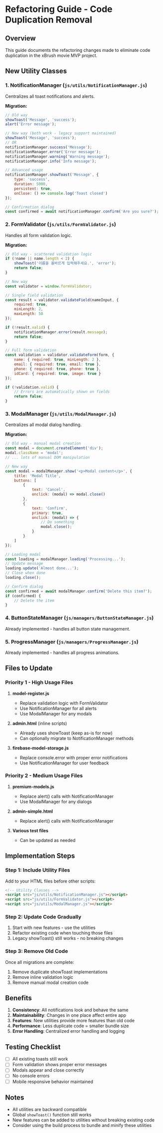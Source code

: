 # Refactoring Guide - Code Duplication Removal

## Overview
This guide documents the refactoring changes made to eliminate code duplication in the xBrush movie MVP project.

## New Utility Classes

### 1. NotificationManager (`js/utils/NotificationManager.js`)
Centralizes all toast notifications and alerts.

**Migration:**
```javascript
// Old way
showToast('Message', 'success');
alert('Error message');

// New way (both work - legacy support maintained)
showToast('Message', 'success');
// OR
notificationManager.success('Message');
notificationManager.error('Error message');
notificationManager.warning('Warning message');
notificationManager.info('Info message');

// Advanced usage
notificationManager.showToast('Message', {
    type: 'success',
    duration: 5000,
    persistent: true,
    onClose: () => console.log('Toast closed')
});

// Confirmation dialog
const confirmed = await notificationManager.confirm('Are you sure?');
```

### 2. FormValidator (`js/utils/FormValidator.js`)
Handles all form validation logic.

**Migration:**
```javascript
// Old way - scattered validation logic
if (!name || name.length < 2) {
    showToast('이름을 올바르게 입력해주세요.', 'error');
    return false;
}

// New way
const validator = window.formValidator;

// Single field validation
const result = validator.validateField(nameInput, {
    required: true,
    minLength: 2,
    maxLength: 50
});

if (!result.valid) {
    notificationManager.error(result.message);
    return false;
}

// Full form validation
const validation = validator.validateForm(form, {
    name: { required: true, minLength: 2 },
    email: { required: true, email: true },
    phone: { required: true, phone: true },
    idCard: { required: true, image: true }
});

if (!validation.valid) {
    // Errors are automatically shown on fields
    return false;
}
```

### 3. ModalManager (`js/utils/ModalManager.js`)
Centralizes all modal dialog handling.

**Migration:**
```javascript
// Old way - manual modal creation
const modal = document.createElement('div');
modal.className = 'modal';
// ... lots of manual DOM manipulation

// New way
const modal = modalManager.show('<p>Modal content</p>', {
    title: 'Modal Title',
    buttons: [
        {
            text: 'Cancel',
            onclick: (modal) => modal.close()
        },
        {
            text: 'Confirm',
            primary: true,
            onclick: (modal) => {
                // Do something
                modal.close();
            }
        }
    ]
});

// Loading modal
const loading = modalManager.loading('Processing...');
// Update message
loading.update('Almost done...');
// Close when done
loading.close();

// Confirm dialog
const confirmed = await modalManager.confirm('Delete this item?');
if (confirmed) {
    // Delete the item
}
```

### 4. ButtonStateManager (`js/managers/ButtonStateManager.js`)
Already implemented - handles all button state management.

### 5. ProgressManager (`js/managers/ProgressManager.js`)
Already implemented - handles all progress animations.

## Files to Update

### Priority 1 - High Usage Files
1. **model-register.js**
   - Replace validation logic with FormValidator
   - Use NotificationManager for all alerts
   - Use ModalManager for any modals

2. **admin.html** (inline scripts)
   - Already uses showToast (keep as-is for now)
   - Can optionally migrate to NotificationManager methods

3. **firebase-model-storage.js**
   - Replace console.error with proper error notifications
   - Use NotificationManager for user feedback

### Priority 2 - Medium Usage Files
1. **premium-models.js**
   - Replace alert() calls with NotificationManager
   - Use ModalManager for any dialogs

2. **admin-simple.html**
   - Replace alert() calls with NotificationManager

3. **Various test files**
   - Can be updated as needed

## Implementation Steps

### Step 1: Include Utility Files
Add to your HTML files before other scripts:
```html
<!-- Utility Classes -->
<script src="js/utils/NotificationManager.js"></script>
<script src="js/utils/FormValidator.js"></script>
<script src="js/utils/ModalManager.js"></script>
```

### Step 2: Update Code Gradually
1. Start with new features - use the utilities
2. Refactor existing code when touching those files
3. Legacy showToast() still works - no breaking changes

### Step 3: Remove Old Code
Once all migrations are complete:
1. Remove duplicate showToast implementations
2. Remove inline validation logic
3. Remove manual modal creation code

## Benefits

1. **Consistency**: All notifications look and behave the same
2. **Maintainability**: Changes in one place affect entire app
3. **Features**: New utilities provide more features than old code
4. **Performance**: Less duplicate code = smaller bundle size
5. **Error Handling**: Centralized error handling and logging

## Testing Checklist

- [ ] All existing toasts still work
- [ ] Form validation shows proper error messages
- [ ] Modals appear and close correctly
- [ ] No console errors
- [ ] Mobile responsive behavior maintained

## Notes

- All utilities are backward compatible
- Global `showToast()` function still works
- New features can be added to utilities without breaking existing code
- Consider using the build process to bundle and minify these utilities